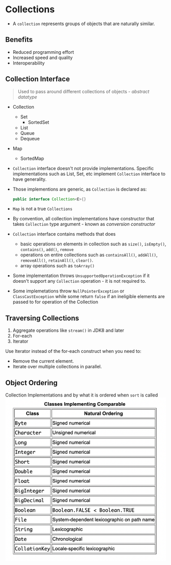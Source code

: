 # Collections

- A `collection` represents groups of objects that are naturally similar.

## Benefits
- Reduced programming effort
- Increased speed and quality
- Interoperability

## Collection Interface
> Used to pass around different collections of objects - *abstract datatype*

- Collection
  - Set
    - SortedSet
  - List
  - Queue
  - Dequeue

- Map
  - SortedMap


- `Collection` interface doesn't not provide implementations. Specific implementations such as List, Set, etc implement `Collection` interface to have generality.
- Those implementions are generic, as `Collection` is declared as:
    ```java
    public interface Collection<E>{}
    ```
- `Map` is not a true `Collections`
- By convention, all collection implementations have constructor that takes `Collection` type argument - known as *conversion constructor*
- `Collection` interface contains methods that does 
  - basic operations on elements in collection such as `size()`, `isEmpty()`, `contains()`, `add()`, `remove`
  - operations on entire collections such as `containsAll()`, `addAll()`, `removeAll()`, `retainAll()`, `clear()`.
  - array operations such as `toArray()`
- Some implementation throws `UnsupportedOperationException` if it doesn't support any `Collection` operation - it is not required to.
- Some implemetations throw `NullPointerException` or `ClassCastException` while some return `false` if an ineligible elements are passed to for operation of the Collection

## Traversing Collections

1. Aggregate operations like `stream()` in JDK8 and later
2. For-each
3. Iterator

Use Iterator instead of the for-each construct when you need to:
  - Remove the current element. 
  - Iterate over multiple collections in parallel.


## Object Ordering

Collection Implementations and by what it is ordered when `sort` is called
![Collection Implementations and by what it is ordered when `sort` is called](<Screenshot 2024-11-05 at 20.51.42.png>)

